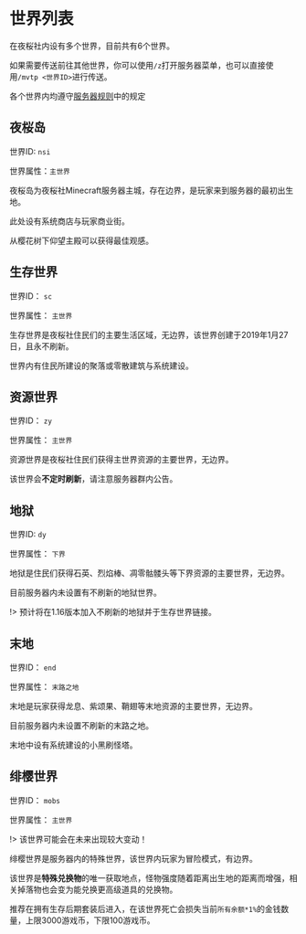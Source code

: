 # 世界列表

在夜桜社内设有多个世界，目前共有6个世界。

如果需要传送前往其他世界，你可以使用`/z`打开服务器菜单，也可以直接使用`/mvtp <世界ID>`进行传送。

各个世界内均遵守[服务器规则](NS_Server/rules.md)中的规定

## 夜桜岛

世界ID: `nsi`

世界属性：`主世界`

夜桜岛为夜桜社Minecraft服务器主城，存在边界，是玩家来到服务器的最初出生地。

此处设有系统商店与玩家商业街。

从樱花树下仰望主殿可以获得最佳观感。

## 生存世界

世界ID： `sc`

世界属性： `主世界`

生存世界是夜桜社住民们的主要生活区域，无边界，该世界创建于2019年1月27日，且永不刷新。

世界内有住民所建设的聚落或零散建筑与系统建设。

## 资源世界

世界ID： `zy`

世界属性： `主世界`

资源世界是夜桜社住民们获得主世界资源的主要世界，无边界。

该世界会**不定时刷新**，请注意服务器群内公告。

## 地狱

世界ID: `dy`

世界属性： `下界`

地狱是住民们获得石英、烈焰棒、凋零骷髅头等下界资源的主要世界，无边界。

目前服务器内未设置有不刷新的地狱世界。

!> 预计将在1.16版本加入不刷新的地狱并于生存世界链接。

## 末地

世界ID： `end`

世界属性： `末路之地`

末地是玩家获得龙息、紫颂果、鞘翅等末地资源的主要世界，无边界。

目前服务器内未设置不刷新的末路之地。

末地中设有系统建设的小黑刷怪塔。

## 绯樱世界

世界ID： `mobs`

世界属性： `主世界`

!> 该世界可能会在未来出现较大变动！

绯樱世界是服务器内的特殊世界，该世界内玩家为冒险模式，有边界。

该世界是**特殊兑换物**的唯一获取地点，怪物强度随着距离出生地的距离而增强，相关掉落物也会变为能兑换更高级道具的兑换物。

推荐在拥有生存后期套装后进入，在该世界死亡会损失当前`所有余额*1%`的金钱数量，上限3000游戏币，下限100游戏币。